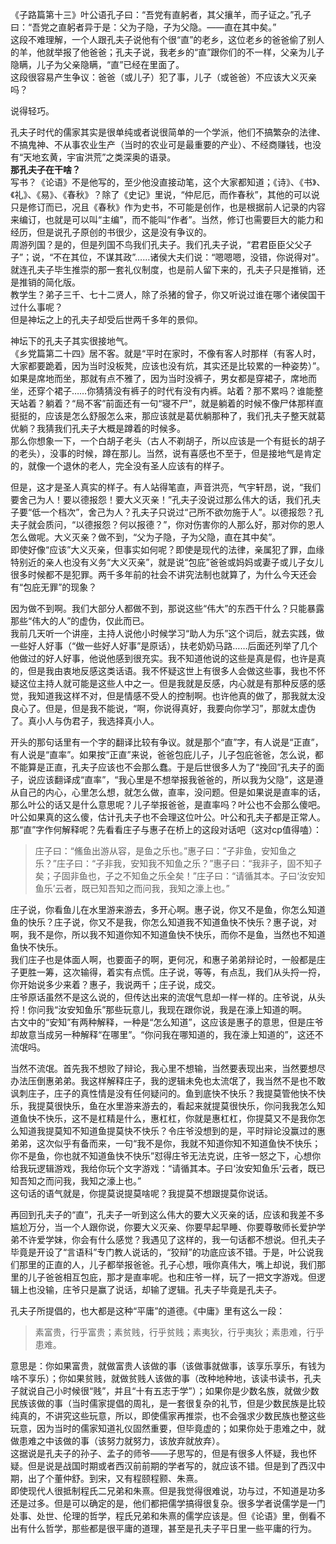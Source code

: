 《子路篇第十三》叶公语孔子曰：“吾党有直躬者，其父攘羊，而子证之。”孔子曰：“吾党之直躬者异于是：父为子隐，子为父隐。——直在其中矣。”  
这段不难理解，一个人跟孔夫子说他有个很“直”的老乡，这位老乡的爸爸偷了别人的羊，他就举报了他爸爸；孔夫子说，我老乡的“直”跟你们的不一样，父亲为儿子隐瞒，儿子为父亲隐瞒，“直”已经在里面了。  
这段很容易产生争议：爸爸（或儿子）犯了事，儿子（或爸爸）不应该大义灭亲吗？

说得轻巧。

孔夫子时代的儒家其实是很单纯或者说很简单的一个学派，他们不搞繁杂的法律、不搞鬼神、不从事农业生产（当时的农业可是最重要的产业）、不经商赚钱，也没有“天地玄黄，宇宙洪荒”之类深奥的语录。  
**那孔夫子在干啥？**  
写书？《论语》不是他写的，至少他没直接动笔，这个大家都知道；《诗》、《书》、《礼》、《易》、《春秋》？除了《史记》里说，“仲尼厄，而作春秋”，其他的可以说只是修订而已，况且《春秋》作为史书，不可能是创作，也是根据前人记录的内容来编订，也就是可以叫“主编”，而不能叫“作者”。当然，修订也需要巨大的能力和经历，但是说孔子原创的书很少，这是没有争议的。  
周游列国？是的，但是列国不鸟我们孔夫子。我们孔夫子说，“君君臣臣父父子子”；说，“不在其位，不谋其政”……诸侯大夫们说：“嗯嗯嗯，没错，你说得对”。
就连孔夫子毕生推崇的那一套礼仪制度，也是前人留下来的，孔夫子只是推销，还是推销的简化版。  
教学生？弟子三千、七十二贤人，除了杀猪的曾子，你又听说过谁在哪个诸侯国干过什么事呢？  
但是神坛之上的孔夫子却受后世两千多年的景仰。

神坛下的孔夫子其实很接地气。  
《乡党篇第二十四》居不客。就是“平时在家时，不像有客人时那样（有客人时，大家都要跪着，因为当时没板凳，应该也没有炕，其实还是比较累的一种姿势）”。如果是席地而坐，那就有点不雅了，因为当时没裤子，男女都是穿裙子，席地而坐，还穿个裙子……你猜猜没有裤子的时代有没有内裤。站着？那不累吗？谁能整天站着？躺着？“局不客”前面还有一句“寝不尸”，就是躺着的时候不像尸体那样直挺挺的，应该是怎么舒服怎么来，那应该就是葛优躺那种了，我们孔夫子整天就葛优躺？我猜我们孔夫子大概是蹲着的时候多。  
那么你想象一下，一个白胡子老头（古人不剃胡子，所以应该是一个有挺长的胡子的老头），没事的时候，蹲在那儿。当然，说有喜感也不至于，但是接地气是肯定的，就像一个退休的老人，完全没有圣人应该有的样子。

但是，这才是圣人真实的样子。有人站得笔直，声音洪亮，气宇轩昂，说，“我们要舍己为人！要以德报怨！要大义灭亲！”孔夫子没说过那么伟大的话，我们孔夫子要“低一个档次”，舍己为人？孔夫子只说过“己所不欲勿施于人”。以德报怨？孔夫子就会质问，“以德报怨？何以报德？”，你对伤害你的人那么好，那对你的恩人怎么做呢。大义灭亲？做不到，“父为子隐，子为父隐，直在其中矣”。  
即使好像“应该”大义灭亲，但事实如何呢？即使是现代的法律，亲属犯了罪，血缘特别近的亲人也没有义务“大义灭亲”，就是说“包庇”爸爸或妈妈或妻子或儿子女儿很多时候都不是犯罪。两千多年前的社会不讲究法制也就算了，为什么今天还会有“包庇无罪”的现象？

因为做不到啊。我们大部分人都做不到，那说这些“伟大”的东西干什么？只能暴露那些“伟大的人”的虚伪，仅此而已。  
我前几天听一个讲座，主持人说他小时候学习“助人为乐”这个词后，就去实践，做一些好人好事（“做一些好人好事”是原话），扶老奶奶马路……后面还列举了几个他做过的好人好事，他说他感到很充实。我不知道他说的这些是真是假，也许是真的，但是我由衷地反感这类话语。我不怀疑这世上有很多人会做这些事，我也不怀疑这位主持人就可能是这些人中之一。但是我就是反感，内心就是有那种反感的感觉，我知道我这样不对，但是情感不受人的控制啊。也许他真的做了，那我就太没良心了。但是，但是我不能说，“啊，你说得真好，我要向你学习”，那就太虚伪了。真小人与伪君子，我选择真小人。

开头的那句话里有一个字的翻译比较有争议。就是那个“直”字，有人说是“正直”，有人说是“直率”。如果按“正直”来说，爸爸包庇儿子，儿子包庇爸爸，怎么说，都不能算是正直，孔夫子应该也不会那么蠢。于是后世很多人为了“挽回”孔夫子的面子，说应该翻译成“直率”，“我心里是不想举报我爸爸的，所以我为父隐”，这是遵从自己的内心，心里怎么想，就怎么做，直率，没问题。但是如果说是直率的话，那么叶公的话又是什么意思呢？儿子举报爸爸，是直率吗？叶公也不会那么傻吧。叶公如果真的这么傻，估计孔夫子也不会理这位叶公。叶公和孔夫子都是正常人。那“直”字作何解释呢？先看看庄子与惠子在桥上的这段对话吧（这对cp值得嗑）：
> 庄子曰：“鯈鱼出游从容，是鱼之乐也。”惠子曰：“子非鱼，安知鱼之乐？”庄子曰：“子非我，安知我不知鱼之乐？”惠子曰：“我非子，固不知子矣；子固非鱼也，子之不知鱼之乐全矣！”庄子曰：“请循其本。子曰‘汝安知鱼乐’云者，既已知吾知之而问我，我知之濠上也。”

庄子说，你看鱼儿在水里游来游去，多开心啊。惠子说，你又不是鱼，你怎么知道鱼的快乐？庄子说，你又不是我，你怎么知道我不知道鱼快不快乐？惠子说，对啊，我不是你，所以我不知道你知不知道鱼快不快乐，而你不是鱼，当然也不知道鱼快不快乐。  
我们庄子也是体面人啊，也要面子的啊，更何况，和惠子弟弟辩论时，一般都是庄子更胜一筹，这次输得，着实有点慌。庄子说，等等，有点乱，我们从头捋一捋，你开始说多少来着？惠子，我说两千；庄子说，成交。  
庄爷原话虽然不是这么说的，但传达出来的流氓气息却一样一样的。庄爷说，从头捋！你问我“汝安知鱼乐”那些玩意儿，我现在跟你说，我是在濠上知道的啊。  
古文中的“安知”有两种解释，一种是“怎么知道”，这应该是惠子的意思，但是庄爷却故意当成另一种解释“在哪里”。“你问我在哪知道的，我在濠上知道的”，这还不流氓吗。

当然不流氓。首先我不想败了辩论，我心里不想输，当然要表现出来，当然要想尽办法压倒惠弟弟。我这样解释庄子，我的逻辑未免也太流氓了，我当然不是也不敢讽刺庄子，庄子的真性情是没有任何疑问的。鱼到底快不快乐？我提莫管他快不快乐，我提莫很快乐，鱼在水里游来游去的，看起来就提莫很快乐，你问我我怎么知道鱼快不快乐，这不是杠精是什么，惠杠杠，你就是惠杠杠，你提莫又不是我你怎么知道我提莫知不知道鱼提莫快不快乐？令庄爷没想到的是，平时辩论没赢过的惠弟弟，这次似乎有备而来，一句“我不是你，我就不知道你知不知道鱼快不快乐；你不是鱼，你也就不知道鱼快不快乐”怼得庄爷无法克说，庄爷一怒之下，心想你给我玩逻辑游戏，我给你玩个文字游戏：“请循其本。子曰‘汝安知鱼乐’云者，既已知吾知之而问我，我知之濠上也。”  
这句话的语气就是，你提莫说提莫啥呢？我提莫不想跟提莫你说话。

再回到孔夫子的“直”，孔夫子一听到这么伟大的要大义灭亲的话，应该和我差不多尴尬万分，当一个人跟你说，你要大义灭亲、你要早起早睡、你要尊敬师长爱护学弟不许爱学妹，你会有什么感觉？我遇见了这样的，我一句话都不想说。但孔夫子毕竟是开设了“言语科”专门教人说话的，“狡辩”的功底应该不错。于是，叶公说我们那里的正直的人，儿子都举报爸爸。孔子心想，哦你真伟大，嘴上却说，我们那里的儿子爸爸相互包庇，那才是直率呢。也和庄爷一样，玩了一把文字游戏。但逻辑上也没输，庄爷只是赢了说话，却输了逻辑。孔夫子毕竟是孔夫子。

孔夫子所提倡的，也大都是这种“平庸”的道德。《中庸》里有这么一段：
> 素富贵，行乎富贵；素贫贱，行乎贫贱；素夷狄，行乎夷狄；素患难，行乎患难。

意思是：你如果富贵，就做富贵人该做的事（该做事就做事，该享乐享乐，有钱为啥不享乐）；你如果贫贱，就做贫贱人该做的事（改种地种地，该读书读书，孔夫子就说自己小时候很“贱”，并且“十有五志于学”）；如果你是少数名族，就做少数民族该做的事（当时儒家提倡的周礼，是一套很复杂的礼节，但是少数民族是比较纯真的，不讲究这些玩意，所以，即使儒家再推崇，也不会强求少数民族也整这些玩意，因为当时的儒家知道礼仪固然重要，但毕竟虚的；如果你处于患难之中，就做患难之中该做的事（该努力就努力，该放弃就放弃）。  
这据说是孔夫子的孙子、孟子的师爷——子思写的，但是有很多人怀疑，我也怀疑。但是说是战国时期或者西汉前前期的学者写的，就应该不错。但是到了西汉中期，出了个董仲舒。到宋，又有程颐程颢、朱熹。  
即使现代人很抵制程氏二兄弟和朱熹。但是我觉得很难说，功与过，不知道是功多还是过多。但是可以确定的是，他们都把儒学搞得很复杂。很多学者说儒学是一门处事、处世、伦理的哲学，程氏兄弟和朱熹的儒学应该是。但《论语》里，倒看不出有什么哲学，那些都是很平庸的道理，甚至是孔夫子平日里一些平庸的行为。
